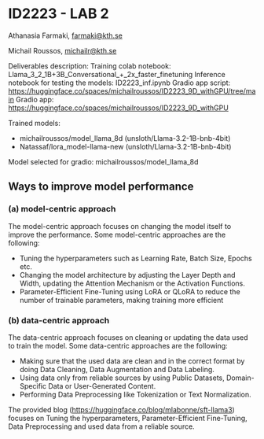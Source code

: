 # ID2223 - LAB 2
Athanasia Farmaki, farmaki@kth.se

Michail Roussos, michailr@kth.se

Deliverables description:
Training colab notebook: Llama_3_2_1B+3B_Conversational_+_2x_faster_finetuning
Inference notebook for testing the models: ID2223_inf.ipynb
Gradio app script: https://huggingface.co/spaces/michailroussos/ID2223_9D_withGPU/tree/main
Gradio app: https://huggingface.co/spaces/michailroussos/ID2223_9D_withGPU

Trained models: 
* michailroussos/model_llama_8d (unsloth/Llama-3.2-1B-bnb-4bit)
* Natassaf/lora_model-llama-new (unsloth/Llama-3.2-1B-bnb-4bit)

Model selected for gradio: michailroussos/model_llama_8d

## Ways to improve model performance
### (a) model-centric approach 
The model-centric approach focuses on changing the model itself to improve the performance. Some model-centric approaches are the following:
* Tuning the hyperparameters such as Learning Rate, Batch Size, Epochs etc.
* Changing the model architecture by adjusting the Layer Depth and Width, updating the Attention Mechanism or the Activation Functions.
* Parameter-Efficient Fine-Tuning using LoRA or QLoRA to reduce the number of trainable parameters, making training more efficient

### (b) data-centric approach
The data-centric approach focuses on cleaning or updating the data used to train the model. Some data-centric approaches are the following:
* Making sure that the used data are clean and in the correct format by doing Data Cleaning, Data Augmentation and Data Labeling.
* Using data only from reliable sources by using Public Datasets, Domain-Specific Data or User-Generated Content.
* Performing Data Preprocessing like Tokenization or Text Normalization.


The provided blog (https://huggingface.co/blog/mlabonne/sft-llama3) focuses on Tuning the hyperparameters, Parameter-Efficient Fine-Tuning, Data Preprocessing and used data from a reliable source.



